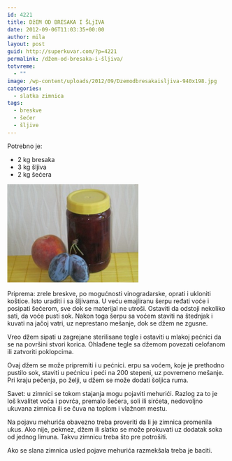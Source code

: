 ```yaml
---
id: 4221
title: DžEM OD BRESAKA I ŠLjIVA
date: 2012-09-06T11:03:35+00:00
author: mila
layout: post
guid: http://superkuvar.com/?p=4221
permalink: /džem-od-bresaka-i-šljiva/
totvreme:
  - ""
image: /wp-content/uploads/2012/09/Dzemodbresakaisljiva-940x198.jpg
categories:
  - slatka zimnica
tags:
  - breskve
  - šećer
  - šljive
---
```

Potrebno je:

  * 2 kg bresaka
  * 3 kg šljiva
  * 2 kg šećera

<img class="alignnone size-medium wp-image-4222" title="Dzemodbresakaisljiva" src="/wp-content/uploads/2012/09/Dzemodbresakaisljiva-300x225.jpg" alt="" width="300" height="225" /> 

Priprema: zrele breskve, po mogućnosti vinogradarske, oprati i ukloniti koštice. Isto uraditi i sa šljivama. U veću emajliranu šerpu ređati voće i posipati šećerom, sve dok se materijal ne utroši. Ostaviti da odstoji nekoliko sati, da voće pusti sok. Nakon toga šerpu sa voćem staviti na štednjak i kuvati na jačoj vatri, uz neprestano mešanje, dok se džem ne zgusne.

Vreo džem sipati u zagrejane sterilisane tegle i ostaviti u mlakoj pećnici da se na površini stvori korica. Ohlađene tegle sa džemom povezati celofanom ili zatvoriti poklopcima.

Ovaj džem se može pripremiti i u pećnici.  erpu sa voćem, koje je prethodno pustilo sok, staviti u pećnicu i peći na 200 stepeni, uz povremeno mešanje. Pri kraju pečenja, po želji, u džem se može dodati šoljica ruma.

Savet: u zimnici se tokom stajanja mogu pojaviti mehurići. Razlog za to je loš kvalitet voća i povrća, premalo šećera, soli ili sirćeta, nedovoljno ukuvana zimnica ili se čuva na toplom i vlažnom mestu.

Na pojavu mehurića obavezno treba proveriti da li je zimnica promenila ukus. Ako nije, pekmez, džem ili slatko se može prokuvati uz dodatak soka od jednog limuna. Takvu zimnicu treba što pre potrošiti.

Ako se slana zimnica usled pojave mehurića razmekšala treba je baciti.